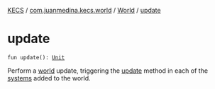 [KECS](../../index.md) / [com.juanmedina.kecs.world](../index.md) / [World](index.md) / [update](./update.md)

# update

`fun update(): `[`Unit`](https://kotlinlang.org/api/latest/jvm/stdlib/kotlin/-unit/index.html)

Perform a [world](../index.md) update, triggering the
[update](../../com.juanmedina.kecs.system/-system/update.md) method in each of the
[systems](../../com.juanmedina.kecs.system/-system/index.md) added to the world.

